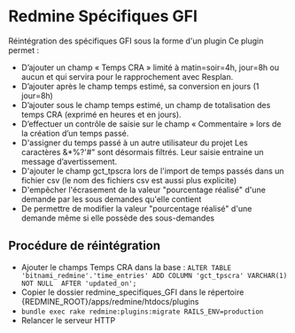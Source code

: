 # Redmine Spécifiques GFI

Réintégration des spécifiques GFI sous la forme d'un plugin
Ce plugin permet :
- D’ajouter un champ « Temps CRA » limité à matin=soir=4h, jour=8h ou aucun et qui servira pour le rapprochement avec Resplan.
- D’ajouter après le champ temps estimé, sa conversion en jours (1 jour=8h)
- D’ajouter sous le champ temps estimé, un champ de totalisation des temps CRA (exprimé en heures et en jours).
- D’effectuer un contrôle de saisie sur  le champ « Commentaire » lors de la création d’un temps passé.
- D'assigner du temps passé à un autre utilisateur du projet
Les caractères &*%?'#\" sont désormais filtrés. Leur saisie entraine un message d’avertissement.
- D'ajouter le champ gct_tpscra lors de l'import de temps passés dans un fichier csv (le nom des fichiers csv est aussi plus explicite)
- D'empêcher l'écrasement de la valeur "pourcentage réalisé" d'une demande par les sous demandes qu'elle contient
- De permettre de modifier la valeur "pourcentage réalisé" d'une demande même si elle possède des sous-demandes

## Procédure de réintégration
- Ajouter le champs Temps CRA dans la base :
`ALTER TABLE 'bitnami_redmine'.'time_entries' ADD COLUMN 'gct_tpscra' VARCHAR(1) NOT NULL  AFTER 'updated_on';`
- Copier le dossier redmine_specifiques_GFI dans le répertoire {REDMINE_ROOT}/apps/redmine/htdocs/plugins
- `bundle exec rake redmine:plugins:migrate RAILS_ENV=production`
- Relancer le serveur HTTP